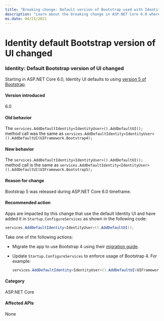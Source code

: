 ```yaml
---
title: "Breaking change: Default version of Bootstrap used with Identity now 5"
description: "Learn about the breaking change in ASP.NET Core 6.0 where the default version of Bootstrap used with Identity changes from 4 to 5."
ms.date: 04/21/2021
---
```

# Identity default Bootstrap version of UI changed

### Identity: Default Bootstrap version of UI changed

Starting in ASP.NET Core 6.0, Identity UI defaults to using [version 5 of Bootstrap](https://getbootstrap.com/docs/5.0/getting-started/introduction/).

#### Version introduced

6.0

#### Old behavior

The `services.AddDefaultIdentity<IdentityUser>().AddDefaultUI();` method call was the same as `services.AddDefaultIdentity<IdentityUser>().AddDefaultUI(UIFramework.Bootstrap4);`

#### New behavior

The `services.AddDefaultIdentity<IdentityUser>().AddDefaultUI();` method call is the same as `services.AddDefaultIdentity<IdentityUser>().AddDefaultUI(UIFramework.Bootstrap5);`

#### Reason for change

Bootstrap 5 was released during ASP.NET Core 6.0 timeframe.

#### Recommended action

Apps are impacted by this change that use the default Identity UI and have added it in `Startup.ConfigureServices` as shown in the following code:

```csharp
services.AddDefaultIdentity<IdentityUser>().AddDefaultUI();
```

Take one of the following actions:

- Migrate the app to use Bootstrap 4 using their [migration guide](https://getbootstrap.com/docs/5.0/migration/).
- Update `Startup.ConfigureServices` to enforce usage of Bootstrap 4. For example:

    ```csharp
    services.AddDefaultIdentity<IdentityUser>().AddDefaultUI(UIFramework.Bootstrap4);
    ```

#### Category

ASP.NET Core

#### Affected APIs

None

<!-- 

#### Affected APIs

Not detectable via API analysis

-->